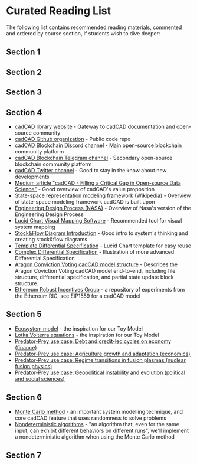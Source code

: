 # Curated Reading List
The following list contains recommended reading materials, commented and ordered by course section, if students wish to dive deeper:

## Section 1
## Section 2
## Section 3
## Section 4

* [cadCAD library website](https://cadCAD.com) - Gateway to cadCAD documentation and open-source community
* [cadCAD Github organization](https://github.com/cadCAD-org/cadCADhttps://github.com/cadCAD-org/cadCAD) - Public code repo
* [cadCAD Blockchain Discord channel](https://discord.gg/s3QGVwe) - Main open-source blockchain community platform
* [cadCAD Blockchain Telegram channel](https://t.me/joinchat/BehTglN4UOLe83MpgBelzw) -  Secondary open-source blockchain community platform
* [cadCAD Twitter channel](https://twitter.com/cadcad_org) - Good to stay in the know about new developments
* [Medium article "cadCAD - Filling a Critical Gap in Open-source Data Science"](https://medium.com/block-science/cadcad-filling-a-critical-gap-in-open-source-data-science-fcd0d3faa8ed) - Good overview of cadCAD's value proposition
* [State-space representation modeling framework (Wikipedia)](https://en.wikipedia.org/wiki/State-space_representation) - Overview of state-space modeling framework cadCAD is built upon
* [Engineering Design Process (NASA)](https://www.nasa.gov/audience/foreducators/best/edp.html) - Overview of Nasa's version of the Engineering Design Process
* [Lucid Chart Visual Mapping Software](lucidchart.com) - Recommended tool for visual system mapping
* [Stock&Flow Diagram Introduction](https://thesystemsthinker.com/step-by-step-stocks-and-flows-improving-the-rigor-of-your-thinking/#:~:text=Stock%20and%20flow%20diagrams%20distinguish,flows%2C%20while%20CLDs%20do%20not.&text=In%20contrast%2C%20a%20stock%20and,a%20negative%20number%20of%20births) - Good intro to system's thinking and creating stock&flow diagrams
* [Template Differential Specification](https://app.lucidchart.com/documents/edit/2e7d3f32-d089-4904-9771-fc1a0ea935e5/0_0?shared=true) - Lucid Chart template for easy reuse
* [Complex Differential Specification](https://github.com/status-im/storage-econ-model/blob/storage_allocation_test/images/cadcad_spec.png) - Illustration of more advanced Differential Specification
* [Aragon Conviction Voting cadCAD model structure](https://github.com/BlockScience/Aragon_Conviction_Voting/blob/master/model_structure.ipynb) - Describes the Aragon Coviction Voting cadCAD model end-to-end, including file structure, differential specification, and partial state update block structure.
* [Ethereum Robust Incentives Group](https://github.com/ethereum/rig) - a repository of experiments from the Ethereum RIG, see EIP1559 for a cadCAD model

## Section 5

* [Ecosystem model](https://en.wikipedia.org/wiki/Ecosystem_model) - the inspiration for our Toy Model
* [Lotka Volterra equations](https://en.wikipedia.org/wiki/Lotka%E2%80%93Volterra_equations) - the inspiration for our Toy Model
* [Predator-Prey use case: Debt and credit-led cycles on economy (finance)](https://www.researchgate.net/publication/324151988_A_predator-prey_model_to_explain_cycles_in_credit-led_economies)
* [Predator-Prey use case: Agriculture growth and adaptation (economics)](https://www.sciencedirect.com/science/article/pii/0895717794900124)
* [Predator-Prey use case: Regime transitions in fusion plasmas (nuclear fusion physics)](https://aip.scitation.org/doi/full/10.1063/1.4800009)
* [Predator-Prey use case: Geopolitical instability and evolution (political and social sciences)](http://peterturchin.com/structural-demographic-theory)

## Section 6

* [Monte Carlo method](https://en.wikipedia.org/wiki/Monte_Carlo_method) - an important system modelling technique, and core cadCAD feature that uses randomness to solve problems
* [Nondeterministic algorithms](https://en.wikipedia.org/wiki/Nondeterministic_algorithm) - "an algorithm that, even for the same input, can exhibit different behaviors on different runs", we'll implement a nondeterministic algorithm when using the Monte Carlo method

## Section 7
